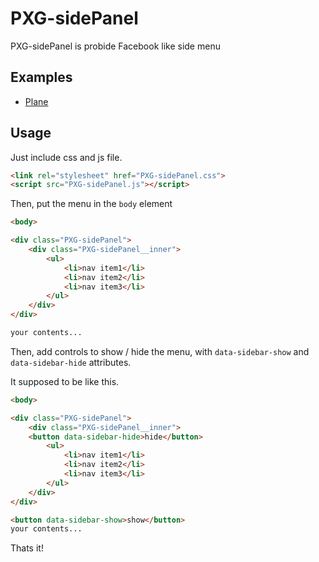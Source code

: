 PXG-sidePanel
===========

PXG-sidePanel is probide Facebook like side menu

## Examples

- [Plane](http://yomotsu.github.io/PXG-sidePanel/examples/plane.html)

## Usage

Just include css and js file.

```html
<link rel="stylesheet" href="PXG-sidePanel.css">
<script src="PXG-sidePanel.js"></script>
```

Then, put the menu in the `body` element

```html
<body>

<div class="PXG-sidePanel">
	<div class="PXG-sidePanel__inner">
		<ul>
			<li>nav item1</li>
			<li>nav item2</li>
			<li>nav item3</li>
		</ul>
	</div>
</div>

your contents...
```

Then, add controls to show / hide the menu, with `data-sidebar-show` and `data-sidebar-hide` attributes.

It supposed to be like this.

```html
<body>

<div class="PXG-sidePanel">
	<div class="PXG-sidePanel__inner">
    <button data-sidebar-hide>hide</button>
		<ul>
			<li>nav item1</li>
			<li>nav item2</li>
			<li>nav item3</li>
		</ul>
	</div>
</div>

<button data-sidebar-show>show</button>
your contents...
```

Thats it!
